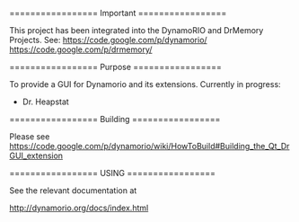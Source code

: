 =================         Important       =================

This project has been integrated into the DynamoRIO and
DrMemory Projects.
See:
https://code.google.com/p/dynamorio/
https://code.google.com/p/drmemory/

=================         Purpose         =================

To provide a GUI for Dynamorio and its extensions.
Currently in progress:
* Dr. Heapstat

=================        Building         =================

Please see
https://code.google.com/p/dynamorio/wiki/HowToBuild#Building_the_Qt_DrGUI_extension

=================          USING          =================

See the relevant documentation at

http://dynamorio.org/docs/index.html

